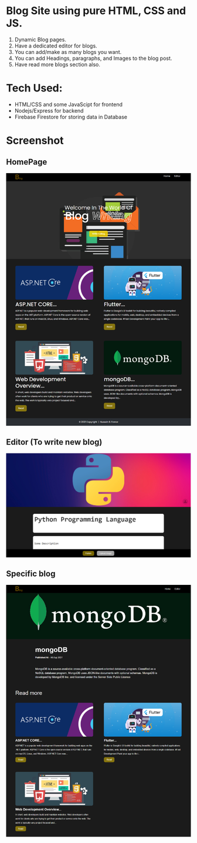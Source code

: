 
# Blog Site using pure HTML, CSS and JS. 


1. Dynamic Blog pages.
2. Have a dedicated editor for blogs.
3. You can add/make as many blogs you want.
4. You can add Headings, paragraphs, and Images to the blog post. 
5. Have read more blogs section also.

# Tech Used:
 - HTML/CSS and some JavaScipt for frontend
 - Nodejs/Express for backend
 - Firebase Firestore for storing data in Database

# Screenshot

## HomePage
<img src="https://raw.githubusercontent.com/hbfawaz112/Blogging-Site-Full-Stack/main/ss1.png"/>

## Editor (To write new blog)

<img src="https://raw.githubusercontent.com/hbfawaz112/Blogging-Site-Full-Stack/main/ss3.PNG"/>

## Specific blog

<img src="https://raw.githubusercontent.com/hbfawaz112/Blogging-Site-Full-Stack/main/ss2.png"/>

